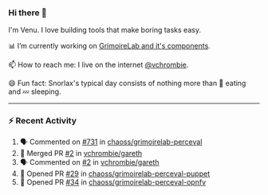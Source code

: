 ### Hi there 👋

I'm Venu. I love building tools that make boring tasks easy.

📊 I’m currently working on [GrimoireLab and it's components](https://chaoss.github.io/grimoirelab).

📫 How to reach me: I live on the internet [@vchrombie](https://www.google.co.in/search?q=vchrombie).

😄 Fun fact: Snorlax's typical day consists of nothing more than :doughnut: eating and :zzz: sleeping.

---

### :zap: Recent Activity

<!--START_SECTION:activity-->
1. 🗣 Commented on [#731](https://github.com/chaoss/grimoirelab-perceval/issues/731) in [chaoss/grimoirelab-perceval](https://github.com/chaoss/grimoirelab-perceval)
2. 🎉 Merged PR [#2](https://github.com/vchrombie/gareth/pull/2) in [vchrombie/gareth](https://github.com/vchrombie/gareth)
3. 🗣 Commented on [#2](https://github.com/vchrombie/gareth/issues/2) in [vchrombie/gareth](https://github.com/vchrombie/gareth)
4. 💪 Opened PR [#29](https://github.com/chaoss/grimoirelab-perceval-puppet/pull/29) in [chaoss/grimoirelab-perceval-puppet](https://github.com/chaoss/grimoirelab-perceval-puppet)
5. 💪 Opened PR [#34](https://github.com/chaoss/grimoirelab-perceval-opnfv/pull/34) in [chaoss/grimoirelab-perceval-opnfv](https://github.com/chaoss/grimoirelab-perceval-opnfv)
<!--END_SECTION:activity-->

<!--
**vchrombie/vchrombie** is a ✨ _special_ ✨ repository because its `README.md` (this file) appears on your GitHub profile.

Here are some ideas to get you started:

- 🔭 I’m currently working on ...
- 🌱 I’m currently learning ...
- 👯 I’m looking to collaborate on ...
- 🤔 I’m looking for help with ...
- 💬 Ask me about ...
- 📫 How to reach me: ...
- 😄 Pronouns: ...
- ⚡ Fun fact: ...
-->
